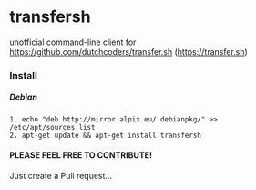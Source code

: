 # transfersh
unofficial command-line client for https://github.com/dutchcoders/transfer.sh (https://transfer.sh)

### Install
##### Debian
    1. echo "deb http://mirror.alpix.eu/ debianpkg/" >> /etc/apt/sources.list
    2. apt-get update && apt-get install transfersh

#### PLEASE FEEL FREE TO CONTRIBUTE!
Just create a Pull request...
